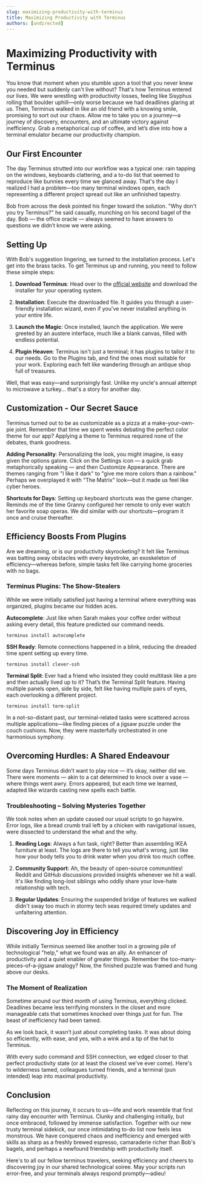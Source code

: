 ```yaml
---
slug: maximizing-productivity-with-terminus
title: Maximizing Productivity with Terminus
authors: [undirected]
---
```



# Maximizing Productivity with Terminus

You know that moment when you stumble upon a tool that you never knew you needed but suddenly can't live without? That's how Terminus entered our lives. We were wrestling with productivity losses, feeling like Sisyphus rolling that boulder uphill—only worse because we had deadlines glaring at us. Then, Terminus walked in like an old friend with a knowing smile, promising to sort out our chaos. Allow me to take you on a journey—a journey of discovery, encounters, and an ultimate victory against inefficiency. Grab a metaphorical cup of coffee, and let’s dive into how a terminal emulator became our productivity champion.

## Our First Encounter

The day Terminus strutted into our workflow was a typical one: rain tapping on the windows, keyboards clattering, and a to-do list that seemed to reproduce like bunnies every time we glanced away. That's the day I realized I had a problem—too many terminal windows open, each representing a different project spread out like an unfinished tapestry.

Bob from across the desk pointed his finger toward the solution. "Why don't you try Terminus?" he said casually, munching on his second bagel of the day. Bob — the office oracle — always seemed to have answers to questions we didn’t know we were asking.

## Setting Up

With Bob's suggestion lingering, we turned to the installation process. Let's get into the brass tacks. To get Terminus up and running, you need to follow these simple steps:

1. **Download Terminus**: Head over to the [official website](https://eugeny.github.io/terminus/) and download the installer for your operating system.

2. **Installation**: Execute the downloaded file. It guides you through a user-friendly installation wizard, even if you've never installed anything in your entire life. 

3. **Launch the Magic**: Once installed, launch the application. We were greeted by an austere interface, much like a blank canvas, filled with endless potential.

4. **Plugin Heaven**: Terminus isn't just a terminal; it has plugins to tailor it to our needs. Go to the Plugins tab, and find the ones most suitable for your work. Exploring each felt like wandering through an antique shop full of treasures.

Well, that was easy—and surprisingly fast. Unlike my uncle's annual attempt to microwave a turkey... that's a story for another day.

## Customization - Our Secret Sauce

Terminus turned out to be as customizable as a pizza at a make-your-own-pie joint. Remember that time we spent weeks debating the perfect color theme for our app? Applying a theme to Terminus required none of the debates, thank goodness.

**Adding Personality**: Personalizing the look, you might imagine, is easy given the options galore. Click on the Settings icon — a quick grab metaphorically speaking — and then Customize Appearance. There are themes ranging from "I like it dark" to "give me more colors than a rainbow." Perhaps we overplayed it with "The Matrix" look—but it made us feel like cyber heroes.

**Shortcuts for Days**: Setting up keyboard shortcuts was the game changer. Reminds me of the time Granny configured her remote to only ever watch her favorite soap operas. We did similar with our shortcuts—program it once and cruise thereafter.

## Efficiency Boosts From Plugins

Are we dreaming, or is our productivity skyrocketing? It felt like Terminus was batting away obstacles with every keystroke, an exoskeleton of efficiency—whereas before, simple tasks felt like carrying home groceries with no bags. 

### Terminus Plugins: The Show-Stealers

While we were initially satisfied just having a terminal where everything was organized, plugins became our hidden aces.

**Autocomplete**: Just like when Sarah makes your coffee order without asking every detail, this feature predicted our command needs.

```shell
terminus install autocomplete
```

**SSH Ready**: Remote connections happened in a blink, reducing the dreaded time spent setting up every time.

```shell
terminus install clever-ssh
```

**Terminal Split**: Ever had a friend who insisted they could multitask like a pro and then actually lived up to it? That’s the Terminal Split feature. Having multiple panels open, side by side, felt like having multiple pairs of eyes, each overlooking a different project.

```shell
terminus install term-split
```

In a not-so-distant past, our terminal-related tasks were scattered across multiple applications—like finding pieces of a jigsaw puzzle under the couch cushions. Now, they were masterfully orchestrated in one harmonious symphony.

## Overcoming Hurdles: A Shared Endeavour

Some days Terminus didn’t want to play nice — it’s okay, neither did we. There were moments — akin to a cat determined to knock over a vase — where things went awry. Errors appeared, but each time we learned, adapted like wizards casting new spells each battle.

### Troubleshooting – Solving Mysteries Together

We took notes when an update caused our usual scripts to go haywire. Error logs, like a bread crumb trail left by a chicken with navigational issues, were dissected to understand the what and the why.

1. **Reading Logs**: Always a fun task, right? Better than assembling IKEA furniture at least. The logs are there to tell you what's wrong, just like how your body tells you to drink water when you drink too much coffee.

2. **Community Support**: Ah, the beauty of open-source communities! Reddit and GitHub discussions provided insights whenever we hit a wall. It's like finding long-lost siblings who oddly share your love-hate relationship with tech.

3. **Regular Updates**: Ensuring the suspended bridge of features we walked didn't sway too much in stormy tech seas required timely updates and unfaltering attention.

## Discovering Joy in Efficiency

While initially Terminus seemed like another tool in a growing pile of technological "help," what we found was an ally. An enhancer of productivity and a quiet enabler of greater things. Remember the too-many-pieces-of-a-jigsaw analogy? Now, the finished puzzle was framed and hung above our desks. 

### The Moment of Realization

Sometime around our third month of using Terminus, everything clicked. Deadlines became less terrifying monsters in the closet and more manageable cats that sometimes knocked over things just for fun. The beast of inefficiency had been tamed.

As we look back, it wasn’t just about completing tasks. It was about doing so efficiently, with ease, and yes, with a wink and a tip of the hat to Terminus. 

With every sudo command and SSH connection, we edged closer to that perfect productivity state (or at least the closest we've ever come). Here's to wilderness tamed, colleagues turned friends, and a terminal (pun intended) leap into maximal productivity.

## Conclusion

Reflecting on this journey, it occurs to us—life and work resemble that first rainy day encounter with Terminus. Clunky and challenging initially, but once embraced, followed by immense satisfaction. Together with our new trusty terminal sidekick, our once intimidating to-do list now feels less monstrous. We have conquered chaos and inefficiency and emerged with skills as sharp as a freshly brewed espresso, camaraderie richer than Bob's bagels, and perhaps a newfound friendship with productivity itself.

Here's to all our fellow terminus travelers, seeking efficiency and cheers to discovering joy in our shared technological soiree. May your scripts run error-free, and your terminals always respond promptly—adieu!